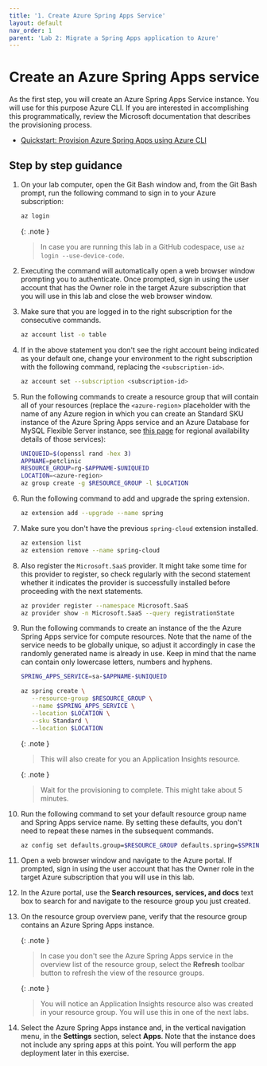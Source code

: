 ```yaml
---
title: '1. Create Azure Spring Apps Service'
layout: default
nav_order: 1
parent: 'Lab 2: Migrate a Spring Apps application to Azure'
---
```


# Create an Azure Spring Apps service

As the first step, you will create an Azure Spring Apps Service instance. You will use for this purpose Azure CLI. If you are interested in accomplishing this programmatically, review the Microsoft documentation that describes the provisioning process.

- [Quickstart: Provision Azure Spring Apps using Azure CLI](https://learn.microsoft.com/azure/spring-apps/quickstart-deploy-infrastructure-vnet-azure-cli?tabs=azure-spring-apps-standard)

## Step by step guidance

1. On your lab computer, open the Git Bash window and, from the Git Bash prompt, run the following command to sign in to your Azure subscription:

   ```bash
   az login
   ```
   
   {: .note }
   > In case you are running this lab in a GitHub codespace, use `az login --use-device-code`.

1. Executing the command will automatically open a web browser window prompting you to authenticate. Once prompted, sign in using the user account that has the Owner role in the target Azure subscription that you will use in this lab and close the web browser window.

1. Make sure that you are logged in to the right subscription for the consecutive commands.

   ```bash
   az account list -o table
   ```

1. If in the above statement you don't see the right account being indicated as your default one, change your environment to the right subscription with the following command, replacing the `<subscription-id>`.

   ```bash
   az account set --subscription <subscription-id>
   ```

1. Run the following commands to create a resource group that will contain all of your resources (replace the `<azure-region>` placeholder with the name of any Azure region in which you can create an Standard SKU instance of the Azure Spring Apps service and an Azure Database for MySQL Flexible Server instance, see [this page](https://azure.microsoft.com/global-infrastructure/services/?products=mysql,spring-apps&regions=all) for regional availability details of those services):

   ```bash
   UNIQUEID=$(openssl rand -hex 3)
   APPNAME=petclinic
   RESOURCE_GROUP=rg-$APPNAME-$UNIQUEID
   LOCATION=<azure-region>
   az group create -g $RESOURCE_GROUP -l $LOCATION
   ```
1. Run the following command to add and upgrade the spring extension.

   ```bash
   az extension add --upgrade --name spring
   ``` 

1. Make sure you don't have the previous `spring-cloud` extension installed.    

   ```bash
   az extension list
   az extension remove --name spring-cloud
   ```

1. Also register the `Microsoft.SaaS` provider. It might take some time for this provider to register, so check regularly with the second statement whether it indicates the provider is successfully installed before proceeding with the next statements.

   ```bash
   az provider register --namespace Microsoft.SaaS
   az provider show -n Microsoft.SaaS --query registrationState
   ```

1. Run the following commands to create an instance of the the Azure Spring Apps service for compute resources. Note that the name of the service needs to be globally unique, so adjust it accordingly in case the randomly generated name is already in use. Keep in mind that the name can contain only lowercase letters, numbers and hyphens.

   ```bash
   SPRING_APPS_SERVICE=sa-$APPNAME-$UNIQUEID

   az spring create \
      --resource-group $RESOURCE_GROUP \
      --name $SPRING_APPS_SERVICE \
      --location $LOCATION \
      --sku Standard \
      --location $LOCATION
   ```

   {: .note }
   > This will also create for you an Application Insights resource. 

   {: .note }
   > Wait for the provisioning to complete. This might take about 5 minutes.

1. Run the following command to set your default resource group name and Spring Apps service name. By setting these defaults, you don't need to repeat these names in the subsequent commands.

   ```bash
   az config set defaults.group=$RESOURCE_GROUP defaults.spring=$SPRING_APPS_SERVICE
   ```

1. Open a web browser window and navigate to the Azure portal. If prompted, sign in using the user account that has the Owner role in the target Azure subscription that you will use in this lab.

1. In the Azure portal, use the **Search resources, services, and docs** text box to search for and navigate to the resource group you just created.

1. On the resource group overview pane, verify that the resource group contains an Azure Spring Apps instance.

   {: .note }
   > In case you don't see the Azure Spring Apps service in the overview list of the resource group, select the **Refresh** toolbar button to refresh the view of the resource groups.

   {: .note }
   > You will notice an Application Insights resource also was created in your resource group. You will use this in one of the next labs.

1. Select the Azure Spring Apps instance and, in the vertical navigation menu, in the **Settings** section, select **Apps**. Note that the instance does not include any spring apps at this point. You will perform the app deployment later in this exercise.

